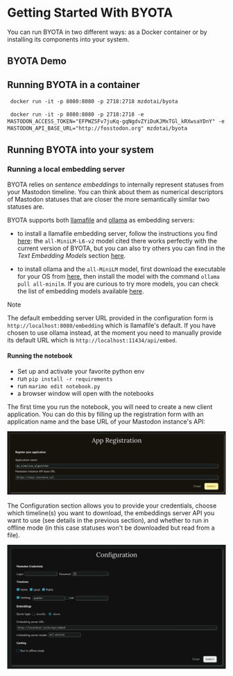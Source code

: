 # Getting Started With BYOTA

You can run BYOTA in two different ways: as a Docker container or by installing its components into your system.

## BYOTA Demo



## Running BYOTA in a container

```
 docker run -it -p 8080:8080 -p 2718:2718 mzdotai/byota
```

```
 docker run -it -p 8080:8080 -p 2718:2718 -e MASTODON_ACCESS_TOKEN="EFPWZSFv7juKq-gqNgdvZYiDuKJMxTGl_kRXwsaYDnY" -e MASTODON_API_BASE_URL="http://fosstodon.org" mzdotai/byota
```

## Running BYOTA into your system

### Running a local embedding server

BYOTA relies on *sentence embeddings* to internally represent statuses from your Mastodon timeline. You can think about them as numerical descriptors of Mastodon statuses that are closer the more semantically similar two statuses are.

BYOTA supports both [llamafile](https://github.com/Mozilla-Ocho/llamafile) and [ollama](https://ollama.com/) as embedding servers:

- to install a llamafile embedding server, follow the instructions you find
  [here](https://github.com/Mozilla-Ocho/llamafile/blob/main/llamafile/server/doc/getting_started.md):
  the `all-MiniLM-L6-v2` model cited there works perfectly with the current version of BYOTA, but you can also try others you can find in the *Text Embedding Models* section [here](https://github.com/Mozilla-Ocho/llamafile/).

- to install ollama and the `all-MiniLM` model, first download the executable for your OS from [here](https://ollama.com/),
  then install the model with the command `ollama pull all-minilm`. If you are curious to try more models,
  you can check the list of embedding models available [here](https://ollama.com/search?c=embedding).

> [!NOTE]
> The default embedding server URL provided in the configuration form is `http://localhost:8080/embedding` which is llamafile's default.
> If you have chosen to use ollama instead, at the moment you need to manually provide its default URL which is `http://localhost:11434/api/embed`.


#### Running the notebook

- Set up and activate your favorite python env
- run `pip install -r requirements`
- run `marimo edit notebook.py`
- a browser window will open with the notebooks

The first time you run the notebook, you will need to create a new client application. You can do this by filling up the registration form with an
application name and the base URL of your Mastodon instance's API:

![A form called "App Registration" with two fields called "Application name" and "Mastodon instance API base URL"](images/registration.png)

The Configuration section allows you to provide your credentials, choose which timeline(s) you want to download, the embeddings server API you want to use (see details in the previous section), and whether to run in offline mode (in this case statuses won't be downloaded but read from a file).

![A configuration panel showing the sections "Mastodon Credentials", "Timelines", "Embeddings", and "Caching"](images/configuration.png)

